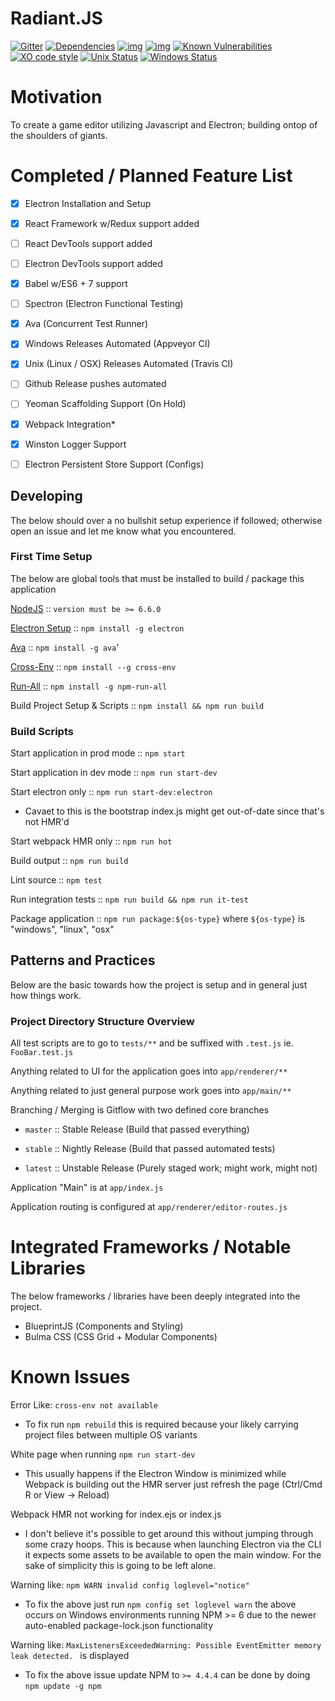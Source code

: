 # Radiant.JS

[![Gitter](https://badges.gitter.im/apolaskey/radiant-js.svg)](https://gitter.im/apolaskey/radiant-js?utm_source=badge&utm_medium=badge&utm_campaign=pr-badge)
[![Dependencies](https://david-dm.org/apolaskey/radiant-js.svg)](https://david-dm.org/apolaskey/radiant-js#info=dependencies)
[![img](https://david-dm.org/apolaskey/radiant-js/dev-status.svg)](https://david-dm.org/apolaskey/radiant-js/#info=devDependencies)
[![img](https://david-dm.org/apolaskey/radiant-js/peer-status.svg)](https://david-dm.org/apolaskey/radiant-js/#info=peerDependenciess)
[![Known Vulnerabilities](https://snyk.io/test/github/apolaskey/radiant-js/badge.svg)](https://snyk.io/test/github/apolaskey/radiant-js)
[![XO code style](https://img.shields.io/badge/code_style-XO-5ed9c7.svg)](https://github.com/sindresorhus/xo)
[![Unix Status](https://travis-ci.org/apolaskey/radiant-js.svg?branch=master)](https://travis-ci.org/apolaskey/radiant-js)
[![Windows Status](https://ci.appveyor.com/api/projects/status/4fnobuo3n4adrkit?svg=true&retina=true&branch=master)](https://ci.appveyor.com/project/AndrewPolaskey/radiant-js)

# Motivation
To create a game editor utilizing Javascript and Electron; building ontop of the shoulders of giants.

# Completed / Planned Feature List
- [x] Electron Installation and Setup
- [x] React Framework w/Redux support added
- [ ] React DevTools support added
- [ ] Electron DevTools support added
- [x] Babel w/ES6 + 7 support
- [ ] Spectron (Electron Functional Testing)
- [x] Ava (Concurrent Test Runner)
- [x] Windows Releases Automated (Appveyor CI)
- [x] Unix (Linux / OSX) Releases Automated (Travis CI)
- [ ] Github Release pushes automated
- [ ] Yeoman Scaffolding Support (On Hold)
- [x] Webpack Integration*
- [x] Winston Logger Support
- [ ] Electron Persistent Store Support (Configs)


## Developing
The below should over a no bullshit setup experience if followed; otherwise open an issue and let me know what you encountered.

### First Time Setup

The below are global tools that must be installed to build / package this application

[NodeJS](https://nodejs.org/en/download/) :: ``version must be >= 6.6.0``

[Electron Setup](https://electron.atom.io/) :: ``npm install -g electron``

[Ava](https://github.com/avajs/ava) :: ``npm install -g ava``'

[Cross-Env](https://github.com/kentcdodds/cross-env) :: ``npm install --g cross-env``

[Run-All](https://github.com/mysticatea/npm-run-all/blob/master/docs/run-p.md) :: ``npm install -g npm-run-all``

Build Project Setup & Scripts :: ``npm install && npm run build``

### Build Scripts
Start application in prod mode :: ``npm start``

Start application in dev mode :: ``npm run start-dev``

Start electron only :: ``npm run start-dev:electron``
* Cavaet to this is the bootstrap index.js might get out-of-date since that's not HMR'd

Start webpack HMR only :: ``npm run hot``

Build output :: ``npm run build``

Lint source :: ``npm test``

Run integration tests :: ``npm run build && npm run it-test``

Package application :: ``npm run package:${os-type}`` where ``${os-type}`` is "windows", "linux", "osx"

## Patterns and Practices
Below are the basic towards how the project is setup and in general just how things work.

### Project Directory Structure Overview

All test scripts are to go to ``tests/**`` and be suffixed with ``.test.js`` ie. ``FooBar.test.js``

Anything related to UI for the application goes into ``app/renderer/**``

Anything related to just general purpose work goes into ``app/main/**``

Branching / Merging is Gitflow with two defined core branches

* ``master`` :: Stable Release (Build that passed everything)

* ``stable`` :: Nightly Release (Build that passed automated tests)

* ``latest`` :: Unstable Release (Purely staged work; might work, might not)

Application "Main" is at ``app/index.js``

Application routing is configured at ``app/renderer/editor-routes.js``

# Integrated Frameworks / Notable Libraries
The below frameworks / libraries have been deeply integrated into the project.

* BlueprintJS (Components and Styling)
* Bulma CSS (CSS Grid + Modular Components)

# Known Issues

Error Like: ``cross-env not available``
* To fix run ``npm rebuild`` this is required because your likely carrying project files between multiple
OS variants

White page when running ``npm run start-dev``
* This usually happens if the Electron Window is minimized while Webpack is building out the HMR server
just refresh the page (Ctrl/Cmd R or View -> Reload)

Webpack HMR not working for index.ejs or index.js
* I don't believe it's possible to get around this without jumping through some crazy hoops.
This is because when launching Electron via the CLI it expects some assets to be available to open
the main window. For the sake of simplicity this is going to be left alone.

Warning like: ``npm WARN invalid config loglevel="notice"``
* To fix the above just run ``npm config set loglevel warn`` the above occurs on Windows environments
running NPM >= 6 due to the newer auto-enabled package-lock.json functionality

Warning like: ``MaxListenersExceededWarning: Possible EventEmitter memory leak detected. `` is displayed
* To fix the above issue update NPM to ``>= 4.4.4`` can be done by doing ``npm update -g npm``